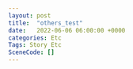 ```yaml
---
layout: post
title:  "others_test"
date:   2022-06-06 06:00:00 +0000
categories: Etc
Tags: Story Etc
SceneCode: []
---
```

